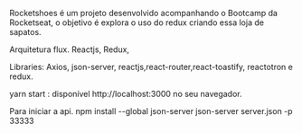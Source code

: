Rocketshoes é um projeto desenvolvido acompanhando o Bootcamp da Rocketseat, o objetivo é explora o uso do redux criando essa loja de sapatos.

Arquitetura flux.
Reactjs,
Redux,

Libraries: Axios, json-server, reactjs,react-router,react-toastify, reactotron e redux.

yarn start : disponível http://localhost:3000 no seu navegador.

Para iniciar a api.
npm install --global json-server
json-server server.json -p 33333

